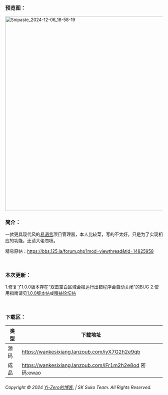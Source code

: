 ### 预览图：
<img width="622" alt="Snipaste_2024-12-06_18-58-19" src="https://github.com/user-attachments/assets/2319daf6-2d81-4eca-aa6e-ef09572a52f2">

### 简介：
一款更具现代风的[易语言](http://bbs.125.la/)项目管理器，本人比较菜，写的不太好，只是为了实现相应的功能，还请大佬勿喷。

精易原帖：https://bbs.125.la/forum.php?mod=viewthread&tid=14825958


<br>

### 本次更新：
1.修复了1.0.0版本存在“双击空白区域会报运行出错程序会自动关闭”的BUG
2.使用指南请见[1.0.0版本帖](https://yi-zero.github.io/post/E-xiang-mu-guan-li-qi-%20-%20Release_1.0.0.html)或[精益论坛帖](https://bbs.125.la/forum.php?mod=viewthread&tid=14825958)

<br>


### 下载区：


| 类型      | 下载地址 |
| ----------- | ----------- |
| 源码      | https://wankesixiang.lanzoub.com/iyX7G2h2e9qb    |
| 成品  | https://wankesixiang.lanzoub.com/iFr1m2h2e8od  密码:ewao       |

###### Copyright © 2024 [Yi-Zero的博客.](https://yi-zero.github.io/) | SK Suko Team. All Rights Reserved.
